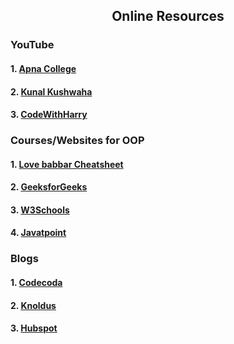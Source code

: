 <h2 align="center"> Online Resources</h2>

<h3>YouTube</h3>
<h4>1.  <a href="https://www.youtube.com/watch?v=bSrm9RXwBaI"> Apna College</a> </h4>
<h4>2.  <a href="https://www.youtube.com/watch?v=BSVKUk58K6U&list=PL9gnSGHSqcno1G3XjUbwzXHL8_EttOuKk"> Kunal Kushwaha</a> </h4>
<h4>3.  <a href="https://www.youtube.com/watch?v=fpdwRofNMeQ&list=PLu0W_9lII9ahfRrhFcoB-4lpp9YaBmdCP"> CodeWithHarry</a> </h4>

<h3>Courses/Websites for OOP</h3>
<h4>1.  <a href="https://whimsical.com/object-oriented-programming-cheatsheet-by-love-babbar-YbSgLatbWQ4R5paV7EgqFw"> Love babbar Cheatsheet</a> </h4>
<h4>2.  <a href="https://www.geeksforgeeks.org/object-oriented-programming-oops-concept-in-java/"> GeeksforGeeks</a> </h4>
<h4>3.  <a href="https://www.w3schools.com/cpp/cpp_oop.asp"> W3Schools</a> </h4>
<h4>4.  <a href="https://www.javatpoint.com/java-oops-concepts"> Javatpoint</a> </h4>


<h3>Blogs</h3>
<h4>1. <a href="https://codecoda.com/en/blog/entry/object-oriented-programming"> Codecoda</a></h4>
<h4>2. <a href="https://blog.knoldus.com/tag/oops/"> Knoldus</a></h4>
<h4>3. <a href="https://blog.hubspot.com/website/object-oriented-programming"> Hubspot</a></h4>





